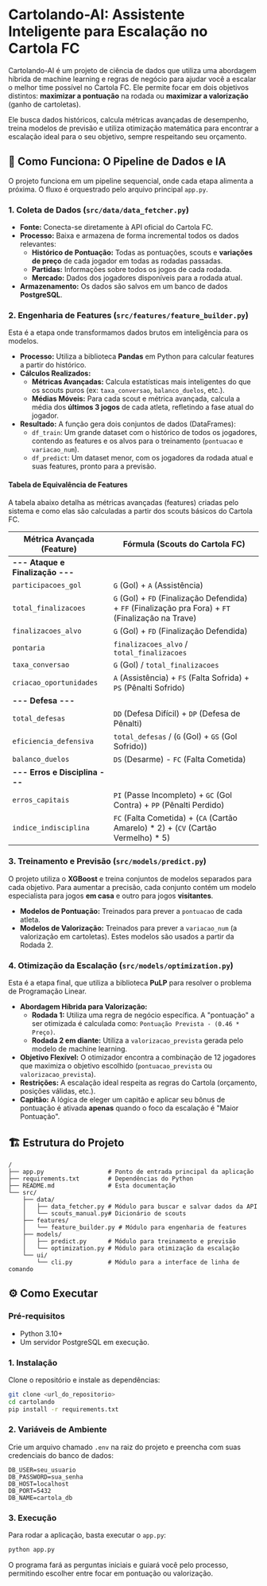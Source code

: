 # Cartolando-AI: Assistente Inteligente para Escalação no Cartola FC

Cartolando-AI é um projeto de ciência de dados que utiliza uma abordagem híbrida de machine learning e regras de negócio para ajudar você a escalar o melhor time possível no Cartola FC. Ele permite focar em dois objetivos distintos: **maximizar a pontuação** na rodada ou **maximizar a valorização** (ganho de cartoletas).

Ele busca dados históricos, calcula métricas avançadas de desempenho, treina modelos de previsão e utiliza otimização matemática para encontrar a escalação ideal para o seu objetivo, sempre respeitando seu orçamento.

## 🚀 Como Funciona: O Pipeline de Dados e IA

O projeto funciona em um pipeline sequencial, onde cada etapa alimenta a próxima. O fluxo é orquestrado pelo arquivo principal `app.py`.

### 1. Coleta de Dados (`src/data/data_fetcher.py`)

- **Fonte:** Conecta-se diretamente à API oficial do Cartola FC.
- **Processo:** Baixa e armazena de forma incremental todos os dados relevantes:
    - **Histórico de Pontuação:** Todas as pontuações, scouts e **variações de preço** de cada jogador em todas as rodadas passadas.
    - **Partidas:** Informações sobre todos os jogos de cada rodada.
    - **Mercado:** Dados dos jogadores disponíveis para a rodada atual.
- **Armazenamento:** Os dados são salvos em um banco de dados **PostgreSQL**.

### 2. Engenharia de Features (`src/features/feature_builder.py`)

Esta é a etapa onde transformamos dados brutos em inteligência para os modelos.

- **Processo:** Utiliza a biblioteca **Pandas** em Python para calcular features a partir do histórico.
- **Cálculos Realizados:**
    - **Métricas Avançadas:** Calcula estatísticas mais inteligentes do que os scouts puros (ex: `taxa_conversao`, `balanco_duelos`, etc.).
    - **Médias Móveis:** Para cada scout e métrica avançada, calcula a média dos **últimos 3 jogos** de cada atleta, refletindo a fase atual do jogador.
- **Resultado:** A função gera dois conjuntos de dados (DataFrames):
    - `df_train`: Um grande dataset com o histórico de todos os jogadores, contendo as features e os alvos para o treinamento (`pontuacao` e `variacao_num`).
    - `df_predict`: Um dataset menor, com os jogadores da rodada atual e suas features, pronto para a previsão.

#### Tabela de Equivalência de Features

A tabela abaixo detalha as métricas avançadas (features) criadas pelo sistema e como elas são calculadas a partir dos scouts básicos do Cartola FC.

| Métrica Avançada (Feature)      | Fórmula (Scouts do Cartola FC)                                 |
| ------------------------------- | -------------------------------------------------------------- |
| **--- Ataque e Finalização ---**    |                                                                |
| `participacoes_gol`             | `G` (Gol) + `A` (Assistência)                                  |
| `total_finalizacoes`            | `G` (Gol) + `FD` (Finalização Defendida) + `FF` (Finalização pra Fora) + `FT` (Finalização na Trave) |
| `finalizacoes_alvo`             | `G` (Gol) + `FD` (Finalização Defendida)                       |
| `pontaria`                      | `finalizacoes_alvo` / `total_finalizacoes`                     |
| `taxa_conversao`                | `G` (Gol) / `total_finalizacoes`                               |
| `criacao_oportunidades`         | `A` (Assistência) + `FS` (Falta Sofrida) + `PS` (Pênalti Sofrido) |
| **--- Defesa ---**                  |                                                                |
| `total_defesas`                 | `DD` (Defesa Difícil) + `DP` (Defesa de Pênalti)               |
| `eficiencia_defensiva`          | `total_defesas` / (`G` (Gol) + `GS` (Gol Sofrido))             |
| `balanco_duelos`                | `DS` (Desarme) - `FC` (Falta Cometida)                         |
| **--- Erros e Disciplina ---**      |                                                                |
| `erros_capitais`                | `PI` (Passe Incompleto) + `GC` (Gol Contra) + `PP` (Pênalti Perdido) |
| `indice_indisciplina`           | `FC` (Falta Cometida) + (`CA` (Cartão Amarelo) * 2) + (`CV` (Cartão Vermelho) * 5) |


### 3. Treinamento e Previsão (`src/models/predict.py`)

O projeto utiliza o **XGBoost** e treina conjuntos de modelos separados para cada objetivo. Para aumentar a precisão, cada conjunto contém um modelo especialista para jogos **em casa** e outro para jogos **visitantes**.

- **Modelos de Pontuação:** Treinados para prever a `pontuacao` de cada atleta.
- **Modelos de Valorização:** Treinados para prever a `variacao_num` (a valorização em cartoletas). Estes modelos são usados a partir da Rodada 2.

### 4. Otimização da Escalação (`src/models/optimization.py`)

Esta é a etapa final, que utiliza a biblioteca **PuLP** para resolver o problema de Programação Linear.

- **Abordagem Híbrida para Valorização:**
    - **Rodada 1:** Utiliza uma regra de negócio específica. A "pontuação" a ser otimizada é calculada como: `Pontuação Prevista - (0.46 * Preço)`.
    - **Rodada 2 em diante:** Utiliza a `valorizacao_prevista` gerada pelo modelo de machine learning.
- **Objetivo Flexível:** O otimizador encontra a combinação de 12 jogadores que maximiza o objetivo escolhido (`pontuacao_prevista` ou `valorizacao_prevista`).
- **Restrições:** A escalação ideal respeita as regras do Cartola (orçamento, posições válidas, etc.).
- **Capitão:** A lógica de eleger um capitão e aplicar seu bônus de pontuação é ativada **apenas** quando o foco da escalação é "Maior Pontuação".

## 🏗️ Estrutura do Projeto

```
/
├── app.py                  # Ponto de entrada principal da aplicação
├── requirements.txt        # Dependências do Python
├── README.md               # Esta documentação
└── src/
    ├── data/
    │   ├── data_fetcher.py # Módulo para buscar e salvar dados da API
    │   └── scouts_manual.py# Dicionário de scouts
    ├── features/
    │   └── feature_builder.py # Módulo para engenharia de features
    ├── models/
    │   ├── predict.py      # Módulo para treinamento e previsão
    │   └── optimization.py # Módulo para otimização da escalação
    └── ui/
        └── cli.py          # Módulo para a interface de linha de comando
```

## ⚙️ Como Executar

### Pré-requisitos
- Python 3.10+
- Um servidor PostgreSQL em execução.

### 1. Instalação
Clone o repositório e instale as dependências:
```bash
git clone <url_do_repositorio>
cd cartolando
pip install -r requirements.txt
```

### 2. Variáveis de Ambiente
Crie um arquivo chamado `.env` na raiz do projeto e preencha com suas credenciais do banco de dados:
```
DB_USER=seu_usuario
DB_PASSWORD=sua_senha
DB_HOST=localhost
DB_PORT=5432
DB_NAME=cartola_db
```

### 3. Execução
Para rodar a aplicação, basta executar o `app.py`:
```bash
python app.py
```
O programa fará as perguntas iniciais e guiará você pelo processo, permitindo escolher entre focar em pontuação ou valorização.
